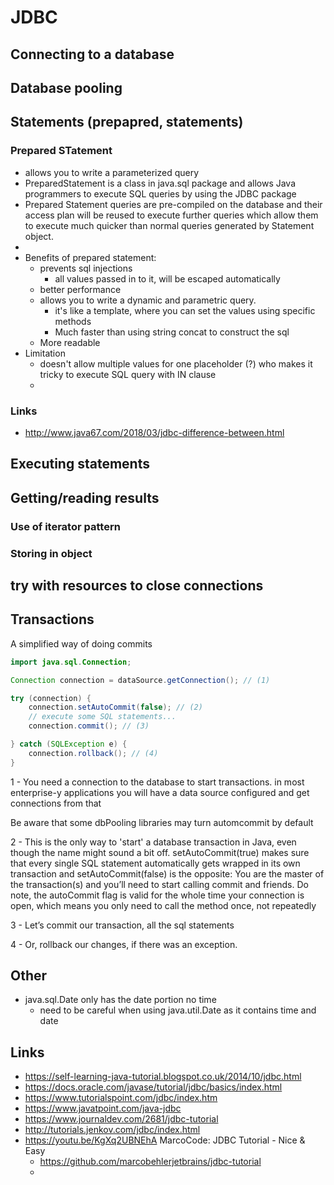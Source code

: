 # JDBC

## Connecting to a database

## Database pooling


## Statements (prepapred, statements)

### Prepared STatement

- allows you to write a parameterized query
- PreparedStatement is a class in java.sql package and allows Java programmers to execute SQL queries by using the JDBC package
- Prepared Statement queries are pre-compiled on the database and their access plan will be reused to execute further queries which allow them to execute much quicker than normal queries generated by Statement object.
-
- Benefits of prepared statement:
  - prevents sql injections
    - all values passed in to it, will be escaped automatically
  - better performance
  - allows you to write a dynamic and parametric query.
    - it's like a template, where you can set the values using specific methods
    - Much faster than using string concat to construct the sql
  - More readable
- Limitation
  - doesn't allow multiple values for one placeholder (?) who makes it tricky to execute SQL query with IN clause
  -

### Links
- http://www.java67.com/2018/03/jdbc-difference-between.html

## Executing statements

## Getting/reading results

### Use of iterator pattern
### Storing in object

## try with resources to close connections

## Transactions

A simplified way of doing commits

```java
import java.sql.Connection;

Connection connection = dataSource.getConnection(); // (1)

try (connection) {
    connection.setAutoCommit(false); // (2)
    // execute some SQL statements...
    connection.commit(); // (3)

} catch (SQLException e) {
    connection.rollback(); // (4)
}
```

1 - You need a connection to the database to start transactions. in most enterprise-y applications you will have a data source configured and get connections from that

Be aware that some dbPooling libraries may turn automcommit by default

2 - This is the only way to 'start' a database transaction in Java, even though the name might sound a bit off. setAutoCommit(true) makes sure that every single SQL statement automatically gets wrapped in its own transaction and setAutoCommit(false) is the opposite: You are the master of the transaction(s) and you’ll need to start calling commit and friends. Do note, the autoCommit flag is valid for the whole time your connection is open, which means you only need to call the method once, not repeatedly

3 - Let’s commit our transaction, all the sql statements

4 - Or, rollback our changes, if there was an exception.

## Other

- java.sql.Date only has the date portion no time
  - need to be careful when using java.util.Date as it contains time and date

## Links

- https://self-learning-java-tutorial.blogspot.co.uk/2014/10/jdbc.html
- https://docs.oracle.com/javase/tutorial/jdbc/basics/index.html
- https://www.tutorialspoint.com/jdbc/index.htm
- https://www.javatpoint.com/java-jdbc
- https://www.journaldev.com/2681/jdbc-tutorial
- http://tutorials.jenkov.com/jdbc/index.html
- https://youtu.be/KgXq2UBNEhA MarcoCode: JDBC Tutorial - Nice & Easy
  - https://github.com/marcobehlerjetbrains/jdbc-tutorial
  -
